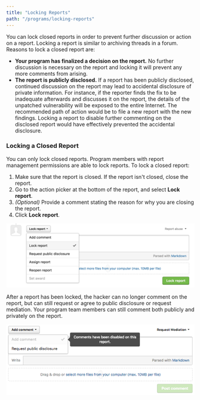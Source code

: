 ```yaml
---
title: "Locking Reports"
path: "/programs/locking-reports"
---
```


You can lock closed reports in order to prevent further discussion or action on a report. Locking a report is similar to archiving threads in a forum. Reasons to lock a closed report are: 
* **Your program has finalized a decision on the report.** No further discussion is necessary on the report and locking it will prevent any more comments from arising. 
* **The report is publicly disclosed.** If a report has been publicly disclosed, continued discussion on the report may lead to accidental disclosure of private information. For instance, if the reporter finds the fix to be inadequate afterwards and discusses it on the report, the details of the unpatched vulnerability will be exposed to the entire Internet. The recommended path of action would be to file a new report with the new findings. Locking a report to disable further commenting on the disclosed report would have effectively prevented the accidental disclosure.

### Locking a Closed Report
You can only lock closed reports. Program members with report management permissions are able to lock reports. To lock a closed report:

1) Make sure that the report is closed. If the report isn't closed, close the report. 
2) Go to the action picker at the bottom of the report, and select **Lock report**. 
3) *(Optional)* Provide a comment stating the reason for why you are closing the report. 
4) Click **Lock report**. 

![lock-report](./images/lock-report.png)

After a report has been locked, the hacker can no longer comment on the report, but can still request or agree to public disclosure or request mediation. Your program team members can still comment both publicly and privately on the report. 

![lock-report-2](./images/lock-report-2.png)
